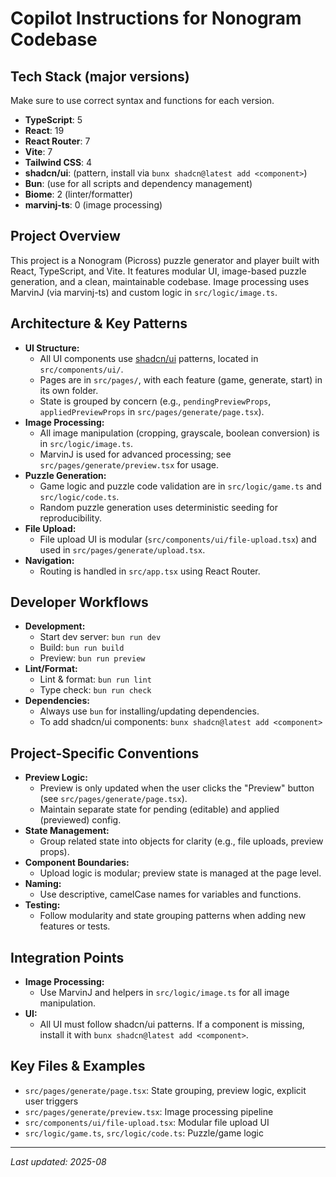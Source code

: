 # Copilot Instructions for Nonogram Codebase


## Tech Stack (major versions)
Make sure to use correct syntax and functions for each version.
- **TypeScript**: 5
- **React**: 19
- **React Router**: 7
- **Vite**: 7
- **Tailwind CSS**: 4
- **shadcn/ui**: (pattern, install via `bunx shadcn@latest add <component>`)
- **Bun**: (use for all scripts and dependency management)
- **Biome**: 2 (linter/formatter)
- **marvinj-ts**: 0 (image processing)

## Project Overview
This project is a Nonogram (Picross) puzzle generator and player built with React, TypeScript, and Vite. It features modular UI, image-based puzzle generation, and a clean, maintainable codebase. Image processing uses MarvinJ (via marvinj-ts) and custom logic in `src/logic/image.ts`.

## Architecture & Key Patterns
- **UI Structure:**
    - All UI components use [shadcn/ui](https://ui.shadcn.com/) patterns, located in `src/components/ui/`.
    - Pages are in `src/pages/`, with each feature (game, generate, start) in its own folder.
    - State is grouped by concern (e.g., `pendingPreviewProps`, `appliedPreviewProps` in `src/pages/generate/page.tsx`).
- **Image Processing:**
    - All image manipulation (cropping, grayscale, boolean conversion) is in `src/logic/image.ts`.
    - MarvinJ is used for advanced processing; see `src/pages/generate/preview.tsx` for usage.
- **Puzzle Generation:**
    - Game logic and puzzle code validation are in `src/logic/game.ts` and `src/logic/code.ts`.
    - Random puzzle generation uses deterministic seeding for reproducibility.
- **File Upload:**
    - File upload UI is modular (`src/components/ui/file-upload.tsx`) and used in `src/pages/generate/upload.tsx`.
- **Navigation:**
    - Routing is handled in `src/app.tsx` using React Router.

## Developer Workflows
- **Development:**
    - Start dev server: `bun run dev`
    - Build: `bun run build`
    - Preview: `bun run preview`
- **Lint/Format:**
    - Lint & format: `bun run lint`
    - Type check: `bun run check`
- **Dependencies:**
    - Always use `bun` for installing/updating dependencies.
    - To add shadcn/ui components: `bunx shadcn@latest add <component>`

## Project-Specific Conventions
- **Preview Logic:**
    - Preview is only updated when the user clicks the "Preview" button (see `src/pages/generate/page.tsx`).
    - Maintain separate state for pending (editable) and applied (previewed) config.
- **State Management:**
    - Group related state into objects for clarity (e.g., file uploads, preview props).
- **Component Boundaries:**
    - Upload logic is modular; preview state is managed at the page level.
- **Naming:**
    - Use descriptive, camelCase names for variables and functions.
- **Testing:**
    - Follow modularity and state grouping patterns when adding new features or tests.

## Integration Points
- **Image Processing:**
    - Use MarvinJ and helpers in `src/logic/image.ts` for all image manipulation.
- **UI:**
    - All UI must follow shadcn/ui patterns. If a component is missing, install it with `bunx shadcn@latest add <component>`.

## Key Files & Examples
- `src/pages/generate/page.tsx`: State grouping, preview logic, explicit user triggers
- `src/pages/generate/preview.tsx`: Image processing pipeline
- `src/components/ui/file-upload.tsx`: Modular file upload UI
- `src/logic/game.ts`, `src/logic/code.ts`: Puzzle/game logic

---
_Last updated: 2025-08_
